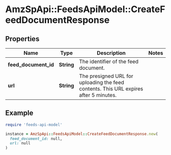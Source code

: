 # AmzSpApi::FeedsApiModel::CreateFeedDocumentResponse

## Properties

| Name | Type | Description | Notes |
| ---- | ---- | ----------- | ----- |
| **feed_document_id** | **String** | The identifier of the feed document. |  |
| **url** | **String** | The presigned URL for uploading the feed contents. This URL expires after 5 minutes. |  |

## Example

```ruby
require 'feeds-api-model'

instance = AmzSpApi::FeedsApiModel::CreateFeedDocumentResponse.new(
  feed_document_id: null,
  url: null
)
```

